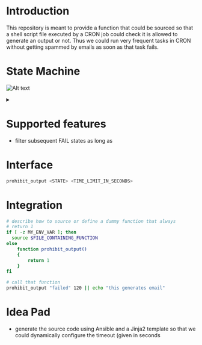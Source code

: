 
# Introduction

This repository is meant to provide a function that could be sourced so that a shell script file executed by a CRON job could check it is allowed to generate an output or not. Thus we could run very frequent tasks in CRON without getting spammed by emails as soon as that task fails.

# State Machine

![Alt text](https://g.gravizo.com/source/custom_filter_cron?https%3A%2F%2Fraw.githubusercontent.com%2Fsmangels%2Fcron_filter_bash%2Fmaster%2FREADME.md)
<details> 
<summary></summary>
custom_filter_cron	
@startuml
start
:unknown;
-> function call;
if (result?) is (<color:red>ok) then
:OK;
else 
:FAILED;
endif
end
@enduml
customer_filter_cron
</details>


# Supported features

- filter subsequent FAIL states as long as

# Interface

```sh
prohibit_output <STATE> <TIME_LIMIT_IN_SECONDS>
```

# Integration

```sh
# describe how to source or define a dummy function that always
# return 1
if [ -z MY_ENV_VAR ]; then
  source $FILE_CONTAINING_FUNCTION
else
	function prohibit_output()
	{
		return 1
	}
fi

# call that function
prohibit_output "failed" 120 || echo "this generates email"
```

# Idea Pad

- generate the source code using Ansible and a Jinja2 template
  so that we could dynamically configure the timeout (given in seconds
